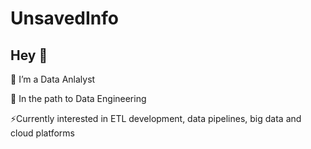 # UnsavedInfo
## Hey 👋

🔭 I’m a Data Anlalyst

🌱 In the path to Data Engineering

⚡Currently interested in ETL development, data pipelines, big data and cloud platforms

<!--
**UnsavedInfo/UnsavedInfo** is a ✨ _special_ ✨ repository because its `README.md` (this file) appears on your GitHub profile.

Here are some ideas to get you started:

 
- 👯 I’m looking to collaborate on ...
- 🤔 I’m looking for help with ...
- 💬 Ask me about ...
- 📫 How to reach me: ...
- 😄 Pronouns: ...
- ⚡ Fun fact: ...
-->
